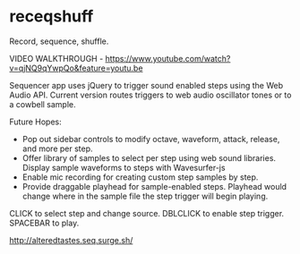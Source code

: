 # receqshuff
Record, sequence, shuffle.  
  
VIDEO WALKTHROUGH - https://www.youtube.com/watch?v=qjNQ9qYwpQo&feature=youtu.be

Sequencer app uses jQuery to trigger sound enabled steps using the Web Audio API. Current version routes triggers to web audio oscillator tones or to a cowbell sample.  
  
Future Hopes:  
- Pop out sidebar controls to modify octave, waveform, attack, release, and more per step.  
- Offer library of samples to select per step using web sound libraries. Display sample waveforms to steps with Wavesurfer-js
- Enable mic recording for creating custom step samples by step.  
- Provide draggable playhead for sample-enabled steps. Playhead would change where in the sample file the step trigger will begin playing.  

CLICK to select step and change source.
DBLCLICK to enable step trigger.
SPACEBAR to play.

http://alteredtastes.seq.surge.sh/
